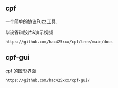 ## cpf

一个简单的协议Fuzz工具.

毕设答辩胶片&演示视频

```
https://github.com/hac425xxx/cpf/tree/main/docs
```



## cpf-gui

cpf 的图形界面

```
https://github.com/hac425xxx/cpf-gui/
```


